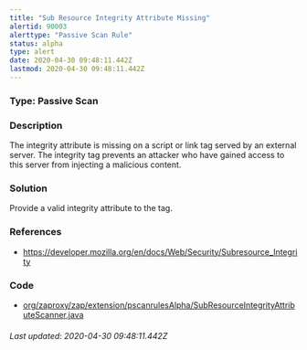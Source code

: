 ```yaml
---
title: "Sub Resource Integrity Attribute Missing"
alertid: 90003
alerttype: "Passive Scan Rule"
status: alpha
type: alert
date: 2020-04-30 09:48:11.442Z
lastmod: 2020-04-30 09:48:11.442Z
---
```

### Type: Passive Scan

### Description
The integrity attribute is missing on a script or link tag served by an external server. The integrity tag prevents an attacker who have gained access to this server from injecting a malicious content. 

### Solution

Provide a valid integrity attribute to the tag.

### References

* https://developer.mozilla.org/en/docs/Web/Security/Subresource_Integrity

### Code

 * [org/zaproxy/zap/extension/pscanrulesAlpha/SubResourceIntegrityAttributeScanner.java](https://github.com/zaproxy/zap-extensions/blob/master/addOns/pscanrulesAlpha/src/main/java/org/zaproxy/zap/extension/pscanrulesAlpha/SubResourceIntegrityAttributeScanner.java)

###### Last updated: 2020-04-30 09:48:11.442Z
